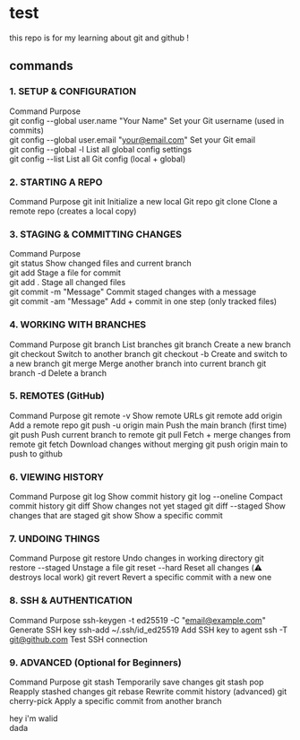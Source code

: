 # test

this repo is for my learning about git and github !

## commands 


### 1. SETUP & CONFIGURATION
Command	Purpose  
git config --global user.name "Your Name" Set your Git username (used in commits)  
git config --global user.email "your@email.com"	Set your Git email  
git config --global -l	List all global config settings  
git config --list	List all Git config (local + global)  

### 2. STARTING A REPO
Command	Purpose
git init	Initialize a new local Git repo
git clone <url>	Clone a remote repo (creates a local copy)

### 3. STAGING & COMMITTING CHANGES
Command	Purpose  
git status	Show changed files and current branch  
git add <file>	Stage a file for commit  
git add .	Stage all changed files  
git commit -m "Message"	Commit staged changes with a message  
git commit -am "Message"	Add + commit in one step (only tracked files)  

### 4. WORKING WITH BRANCHES
Command	Purpose
git branch	List branches
git branch <name>	Create a new branch
git checkout <name>	Switch to another branch
git checkout -b <name>	Create and switch to a new branch
git merge <branch>	Merge another branch into current branch
git branch -d <name>	Delete a branch

### 5. REMOTES (GitHub)
Command	Purpose
git remote -v	Show remote URLs
git remote add origin <url>	Add a remote repo
git push -u origin main	Push the main branch (first time)
git push	Push current branch to remote
git pull	Fetch + merge changes from remote
git fetch	Download changes without merging
git push origin main   to push to github 


### 6. VIEWING HISTORY
Command	Purpose
git log	Show commit history
git log --oneline	Compact commit history
git diff	Show changes not yet staged
git diff --staged	Show changes that are staged
git show <commit>	Show a specific commit

### 7. UNDOING THINGS
Command	Purpose
git restore <file>	Undo changes in working directory
git restore --staged <file>	Unstage a file
git reset --hard	Reset all changes (⚠️ destroys local work)
git revert <commit>	Revert a specific commit with a new one

### 8. SSH & AUTHENTICATION
Command	Purpose
ssh-keygen -t ed25519 -C "email@example.com"	Generate SSH key
ssh-add ~/.ssh/id_ed25519	Add SSH key to agent
ssh -T git@github.com	Test SSH connection

### 9. ADVANCED (Optional for Beginners)
Command	Purpose
git stash	Temporarily save changes
git stash pop	Reapply stashed changes
git rebase	Rewrite commit history (advanced)
git cherry-pick <commit>	Apply a specific commit from another branch

hey i'm walid  
dada


